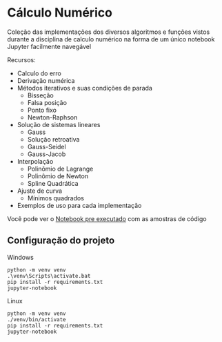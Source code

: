 # Cálculo Numérico

Coleção das implementações dos diversos algoritmos e funções vistos durante a disciplina de calculo numérico na forma de um único notebook Jupyter facilmente navegável

Recursos:

- Calculo do erro
- Derivação numérica
- Métodos iterativos e suas condições de parada
  - Bisseção
  - Falsa posição
  - Ponto fixo
  - Newton-Raphson
- Solução de sistemas lineares
  - Gauss
  - Solução retroativa
  - Gauss-Seidel
  - Gauss-Jacob
- Interpolação
  - Polinômio de Lagrange
  - Polinômio de Newton
  - Spline Quadrática
- Ajuste de curva
  - Mínimos quadrados
- Exemplos de uso para cada implementação

Você pode ver o [Notebook pre executado](https://github.com/diefesson/ufc-cn/blob/amostras_executadas/src/main.ipynb) com as amostras de código

## Configuração do projeto

Windows

~~~
python -m venv venv
.\venv\Scripts\activate.bat
pip install -r requirements.txt
jupyter-notebook
~~~

Linux

~~~
python -m venv venv
./venv/bin/activate
pip install -r requirements.txt
jupyter-notebook
~~~